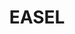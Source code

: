 ---
layout: page
title: EASEL 
description: Genome annotation for eukaryotic organisms
img: assets/img/easel_logo.png
redirect: https://gitlab.com/PlantGenomicsLab/easel
importance: 2
category: post-doc
---